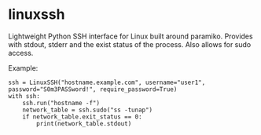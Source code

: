 # linuxssh
Lightweight Python SSH interface for Linux built around paramiko. Provides with stdout, stderr and the exist status of the process. Also allows for sudo access. 

Example: 

    ssh = LinuxSSH("hostname.example.com", username="user1", password="S0m3PASSword!", require_password=True)
    with ssh:
        ssh.run("hostname -f")
        network_table = ssh.sudo("ss -tunap")
        if network_table.exit_status == 0:
            print(network_table.stdout)